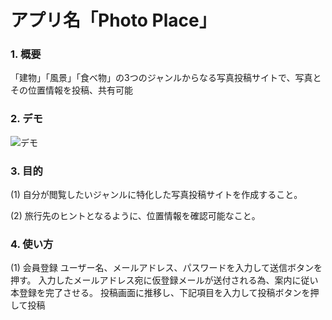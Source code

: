 # アプリ名「Photo Place」

### 1. 概要
「建物」「風景」「食べ物」の3つのジャンルからなる写真投稿サイトで、写真とその位置情報を投稿、共有可能

### 2. デモ
![デモ](https://user-images.githubusercontent.com/69040729/110231724-ce4fff00-7f5c-11eb-868f-c16d1b467007.jpeg)


### 3. 目的
(1) 自分が閲覧したいジャンルに特化した写真投稿サイトを作成すること。

(2) 旅行先のヒントとなるように、位置情報を確認可能なこと。

### 4. 使い方
(1) 会員登録
ユーザー名、メールアドレス、パスワードを入力して送信ボタンを押す。
入力したメールアドレス宛に仮登録メールが送付される為、案内に従い本登録を完了させる。
投稿画面に推移し、下記項目を入力して投稿ボタンを押して投稿

